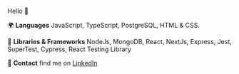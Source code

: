 
Hello 👋

🌍 **Languages** JavaScript, TypeScript, PostgreSQL, HTML & CSS.

📖 **Libraries & Frameworks** NodeJs, MongoDB, React, NextJs, Express, Jest, SuperTest, Cypress, React Testing Library

📲 **Contact** find me on [LinkedIn](https://www.linkedin.com/in/susanna-clark-932b52142/)

